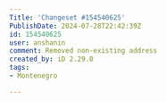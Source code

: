 ```yaml
---
Title: 'Changeset #154540625'
PublishDate: 2024-07-28T22:42:39Z
id: 154540625
user: anshanin
comment: Removed non-existing address
created_by: iD 2.29.0
tags:
- Montenegro

---
```

